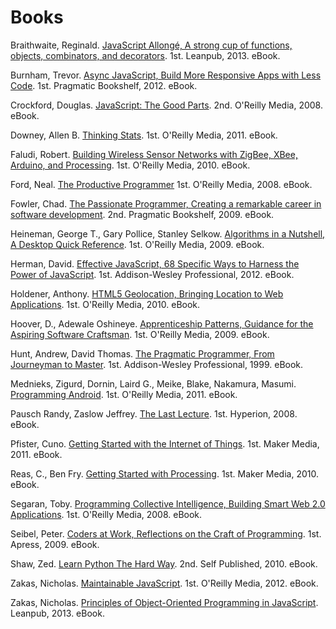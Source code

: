 # Books

Braithwaite, Reginald. [JavaScript Allongé, A strong cup of functions, objects, combinators, and decorators](https://leanpub.com/javascript-allonge). 1st. Leanpub, 2013. eBook.

Burnham, Trevor. [Async JavaScript, Build More Responsive Apps with Less Code](http://pragprog.com/book/tbajs/async-javascript). 1st. Pragmatic Bookshelf, 2012. eBook.

Crockford, Douglas. [JavaScript: The Good Parts](http://www.amazon.com/gp/product/B0026OR2ZY). 2nd. O'Reilly Media, 2008. eBook.

Downey, Allen B. [Thinking Stats](http://shop.oreilly.com/product/0636920020745.do). 1st. O'Reilly Media, 2011. eBook.

Faludi, Robert. [Building Wireless Sensor Networks with ZigBee, XBee, Arduino, and Processing](http://shop.oreilly.com/product/9780596807740.do). 1st.  O'Reilly Media, 2010. eBook.

Ford, Neal. [The Productive Programmer](http://shop.oreilly.com/product/9780596519544.do) 1st. O'Reilly Media, 2008. eBook.

Fowler, Chad. [The Passionate Programmer, Creating a remarkable career in software development](http://pragprog.com/book/cfcar2/the-passionate-programmer). 2nd. Pragmatic Bookshelf, 2009. eBook.

Heineman, George T., Gary Pollice, Stanley Selkow. [Algorithms in a Nutshell, A Desktop Quick Reference](http://shop.oreilly.com/product/9780596516246.do). 1st. O'Reilly Media, 2009. eBook.

Herman, David. [Effective JavaScript, 68 Specific Ways to Harness the Power of JavaScript](http://www.amazon.com/gp/product/B00AC1RP14). 1st. Addison-Wesley Professional, 2012. eBook.

Holdener, Anthony. [HTML5 Geolocation, Bringing Location to Web Applications](http://shop.oreilly.com/product/0636920020004.do). 1st. O'Reilly Media, 2010. eBook.

Hoover, D., Adewale Oshineye. [Apprenticeship Patterns, Guidance for the Aspiring Software Craftsman](http://www.amazon.com/gp/product/B002RMSZ7E). 1st. O'Reilly Media, 2009. eBook.

Hunt, Andrew, David Thomas. [The Pragmatic Programmer, From Journeyman to Master](http://www.amazon.com/gp/product/B000SEGEKI). 1st. Addison-Wesley Professional, 1999. eBook.

Mednieks, Zigurd, Dornin, Laird G., Meike, Blake, Nakamura, Masumi. [Programming Android](http://shop.oreilly.com/product/0636920010364.do). 1st. O'Reilly Media, 2011. eBook.

Pausch Randy, Zaslow Jeffrey. [The Last Lecture](http://www.amazon.com/gp/product/B00139VU7E). 1st. Hyperion, 2008. eBook.

Pfister, Cuno. [Getting Started with the Internet of Things](http://shop.oreilly.com/product/0636920013037.do). 1st.  Maker Media, 2011. eBook.

Reas, C., Ben Fry. [Getting Started with Processing](http://www.amazon.com/gp/product/B003VTZXD6). 1st. Maker Media, 2010. eBook.

Segaran, Toby. [Programming Collective Intelligence, Building Smart Web 2.0 Applications](http://www.amazon.com/gp/product/B0028N4WM4). 1st. O'Reilly Media, 2008. eBook.

Seibel, Peter. [Coders at Work, Reflections on the Craft of Programming](http://www.amazon.com/gp/product/B006RM2KBW). 1st. Apress, 2009. eBook.

Shaw, Zed. [Learn Python The Hard Way](http://learnpythonthehardway.org/). 2nd. Self Published, 2010. eBook.

Zakas, Nicholas. [Maintainable JavaScript](http://www.amazon.com/gp/product/B0082CXEB0). 1st. O'Reilly Media, 2012. eBook.

Zakas, Nicholas. [Principles of Object-Oriented Programming in JavaScript](https://leanpub.com/oopinjavascript). Leanpub, 2013. eBook.

